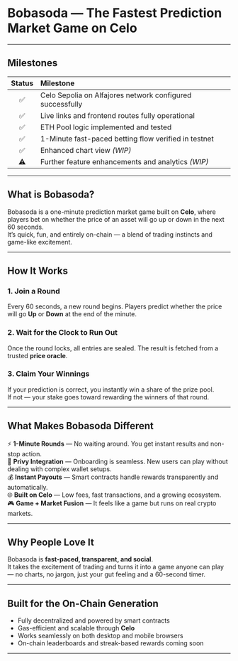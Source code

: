 # **Bobasoda — The Fastest Prediction Market Game on Celo**
---

## **Milestones**

| Status | Milestone |
|:------:|:-----------|
| ✅| Celo Sepolia on Alfajores network configured successfully |
| ✅| Live links and frontend routes fully operational |
| ✅| ETH Pool logic implemented and tested |
| ✅| 1-Minute fast-paced betting flow verified in testnet |
| ✅| Enhanced chart view *(WIP)* |
| ⚠️| Further feature enhancements and analytics *(WIP)* |

---

## **What is Bobasoda?**
Bobasoda is a one-minute prediction market game built on **Celo**, where players bet on whether the price of an asset will go up or down in the next 60 seconds.  
It’s quick, fun, and entirely on-chain — a blend of trading instincts and game-like excitement.

---

## **How It Works**

### **1. Join a Round**
Every 60 seconds, a new round begins. Players predict whether the price will go **Up** or **Down** at the end of the minute.

### **2. Wait for the Clock to Run Out**
Once the round locks, all entries are sealed. The result is fetched from a trusted **price oracle**.

### **3. Claim Your Winnings**
If your prediction is correct, you instantly win a share of the prize pool.  
If not — your stake goes toward rewarding the winners of that round.

---

## **What Makes Bobasoda Different**

⚡ **1-Minute Rounds** — No waiting around. You get instant results and non-stop action.  
🧩 **Privy Integration** — Onboarding is seamless. New users can play without dealing with complex wallet setups.  
💰 **Instant Payouts** — Smart contracts handle rewards transparently and automatically.  
🌐 **Built on Celo** — Low fees, fast transactions, and a growing ecosystem.  
🎮 **Game + Market Fusion** — It feels like a game but runs on real crypto markets.

---

## **Why People Love It**
Bobasoda is **fast-paced, transparent, and social**.  
It takes the excitement of trading and turns it into a game anyone can play — no charts, no jargon, just your gut feeling and a 60-second timer.

---

## **Built for the On-Chain Generation**

- Fully decentralized and powered by smart contracts  
- Gas-efficient and scalable through **Celo**  
- Works seamlessly on both desktop and mobile browsers  
- On-chain leaderboards and streak-based rewards coming soon

---


